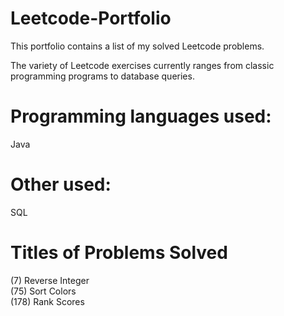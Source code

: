 # Leetcode-Portfolio

This portfolio contains a list of my solved Leetcode problems. 

The variety of Leetcode exercises currently ranges from classic programming programs to database queries.

# Programming languages used:
Java

# Other used:
SQL

# Titles of Problems Solved 
(7) Reverse Integer <br />
(75) Sort Colors <br />
(178) Rank Scores
